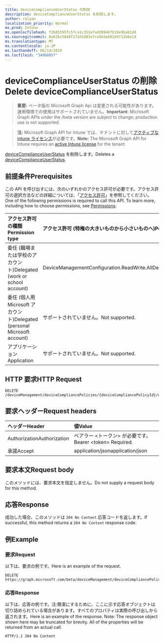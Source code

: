 ```yaml
---
title: deviceComplianceUserStatus の削除
description: deviceComplianceUserStatus を削除します。
author: rolyon
localization_priority: Normal
ms.prod: Intune
ms.openlocfilehash: f2b85595fc5fca1c351e7ad20946fb19e9bab1d8
ms.sourcegitcommit: 0a62bc5849f27a55d83efce9b3eb01b9711bbe1d
ms.translationtype: MT
ms.contentlocale: ja-JP
ms.lasthandoff: 06/14/2019
ms.locfileid: "34968057"
---
```

# <a name="delete-devicecomplianceuserstatus"></a><span data-ttu-id="d2584-103">deviceComplianceUserStatus の削除</span><span class="sxs-lookup"><span data-stu-id="d2584-103">Delete deviceComplianceUserStatus</span></span>

> <span data-ttu-id="d2584-104">**重要:** ベータ版の Microsoft Graph Api は変更される可能性があります。運用環境での使用はサポートされていません。</span><span class="sxs-lookup"><span data-stu-id="d2584-104">**Important:** Microsoft Graph APIs under the /beta version are subject to change; production use is not supported.</span></span>

> <span data-ttu-id="d2584-105">**注:** Microsoft Graph API for Intune では、テナントに対して[アクティブな intune ライセンス](https://go.microsoft.com/fwlink/?linkid=839381)が必要です。</span><span class="sxs-lookup"><span data-stu-id="d2584-105">**Note:** The Microsoft Graph API for Intune requires an [active Intune license](https://go.microsoft.com/fwlink/?linkid=839381) for the tenant.</span></span>

<span data-ttu-id="d2584-106">[deviceComplianceUserStatus](../resources/intune-deviceconfig-devicecomplianceuserstatus.md) を削除します。</span><span class="sxs-lookup"><span data-stu-id="d2584-106">Deletes a [deviceComplianceUserStatus](../resources/intune-deviceconfig-devicecomplianceuserstatus.md).</span></span>

## <a name="prerequisites"></a><span data-ttu-id="d2584-107">前提条件</span><span class="sxs-lookup"><span data-stu-id="d2584-107">Prerequisites</span></span>
<span data-ttu-id="d2584-p101">この API を呼び出すには、次のいずれかのアクセス許可が必要です。アクセス許可の選択方法などの詳細については、「[アクセス許可](/graph/permissions-reference)」を参照してください。</span><span class="sxs-lookup"><span data-stu-id="d2584-p101">One of the following permissions is required to call this API. To learn more, including how to choose permissions, see [Permissions](/graph/permissions-reference).</span></span>

|<span data-ttu-id="d2584-110">アクセス許可の種類</span><span class="sxs-lookup"><span data-stu-id="d2584-110">Permission type</span></span>|<span data-ttu-id="d2584-111">アクセス許可 (特権の大きいものから小さいものへ)</span><span class="sxs-lookup"><span data-stu-id="d2584-111">Permissions (from most to least privileged)</span></span>|
|:---|:---|
|<span data-ttu-id="d2584-112">委任 (職場または学校のアカウント)</span><span class="sxs-lookup"><span data-stu-id="d2584-112">Delegated (work or school account)</span></span>|<span data-ttu-id="d2584-113">DeviceManagementConfiguration.ReadWrite.All</span><span class="sxs-lookup"><span data-stu-id="d2584-113">DeviceManagementConfiguration.ReadWrite.All</span></span>|
|<span data-ttu-id="d2584-114">委任 (個人用 Microsoft アカウント)</span><span class="sxs-lookup"><span data-stu-id="d2584-114">Delegated (personal Microsoft account)</span></span>|<span data-ttu-id="d2584-115">サポートされていません。</span><span class="sxs-lookup"><span data-stu-id="d2584-115">Not supported.</span></span>|
|<span data-ttu-id="d2584-116">アプリケーション</span><span class="sxs-lookup"><span data-stu-id="d2584-116">Application</span></span>|<span data-ttu-id="d2584-117">サポートされていません。</span><span class="sxs-lookup"><span data-stu-id="d2584-117">Not supported.</span></span>|

## <a name="http-request"></a><span data-ttu-id="d2584-118">HTTP 要求</span><span class="sxs-lookup"><span data-stu-id="d2584-118">HTTP Request</span></span>
<!-- {
  "blockType": "ignored"
}
-->
``` http
DELETE /deviceManagement/deviceCompliancePolicies/{deviceCompliancePolicyId}/userStatuses/{deviceComplianceUserStatusId}
```

## <a name="request-headers"></a><span data-ttu-id="d2584-119">要求ヘッダー</span><span class="sxs-lookup"><span data-stu-id="d2584-119">Request headers</span></span>
|<span data-ttu-id="d2584-120">ヘッダー</span><span class="sxs-lookup"><span data-stu-id="d2584-120">Header</span></span>|<span data-ttu-id="d2584-121">値</span><span class="sxs-lookup"><span data-stu-id="d2584-121">Value</span></span>|
|:---|:---|
|<span data-ttu-id="d2584-122">Authorization</span><span class="sxs-lookup"><span data-stu-id="d2584-122">Authorization</span></span>|<span data-ttu-id="d2584-123">ベアラー &lt;トークン&gt; が必要です。</span><span class="sxs-lookup"><span data-stu-id="d2584-123">Bearer &lt;token&gt; Required.</span></span>|
|<span data-ttu-id="d2584-124">承諾</span><span class="sxs-lookup"><span data-stu-id="d2584-124">Accept</span></span>|<span data-ttu-id="d2584-125">application/json</span><span class="sxs-lookup"><span data-stu-id="d2584-125">application/json</span></span>|

## <a name="request-body"></a><span data-ttu-id="d2584-126">要求本文</span><span class="sxs-lookup"><span data-stu-id="d2584-126">Request body</span></span>
<span data-ttu-id="d2584-127">このメソッドには、要求本文を指定しません。</span><span class="sxs-lookup"><span data-stu-id="d2584-127">Do not supply a request body for this method.</span></span>

## <a name="response"></a><span data-ttu-id="d2584-128">応答</span><span class="sxs-lookup"><span data-stu-id="d2584-128">Response</span></span>
<span data-ttu-id="d2584-129">成功した場合、このメソッドは `204 No Content` 応答コードを返します。</span><span class="sxs-lookup"><span data-stu-id="d2584-129">If successful, this method returns a `204 No Content` response code.</span></span>

## <a name="example"></a><span data-ttu-id="d2584-130">例</span><span class="sxs-lookup"><span data-stu-id="d2584-130">Example</span></span>

### <a name="request"></a><span data-ttu-id="d2584-131">要求</span><span class="sxs-lookup"><span data-stu-id="d2584-131">Request</span></span>
<span data-ttu-id="d2584-132">以下は、要求の例です。</span><span class="sxs-lookup"><span data-stu-id="d2584-132">Here is an example of the request.</span></span>
``` http
DELETE https://graph.microsoft.com/beta/deviceManagement/deviceCompliancePolicies/{deviceCompliancePolicyId}/userStatuses/{deviceComplianceUserStatusId}
```

### <a name="response"></a><span data-ttu-id="d2584-133">応答</span><span class="sxs-lookup"><span data-stu-id="d2584-133">Response</span></span>
<span data-ttu-id="d2584-p102">以下は、応答の例です。注:簡潔にするために、ここに示す応答オブジェクトは切り詰められている場合があります。すべてのプロパティは実際の呼び出しから返されます。</span><span class="sxs-lookup"><span data-stu-id="d2584-p102">Here is an example of the response. Note: The response object shown here may be truncated for brevity. All of the properties will be returned from an actual call.</span></span>
``` http
HTTP/1.1 204 No Content
```





